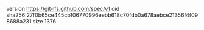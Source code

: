 version https://git-lfs.github.com/spec/v1
oid sha256:27f0b65ce445cb106770996eebb618c70fdb0a678aebce21356f4f098688a231
size 1376
